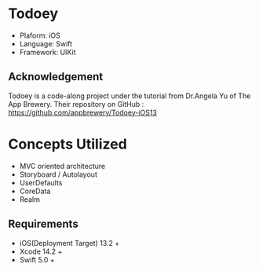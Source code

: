 # Todoey
* Plaform: iOS
* Language: Swift
* Framework: UIKit
## Acknowledgement
Todoey is a code-along project under the tutorial from Dr.Angela Yu of The App Brewery.
Their repository on GitHub : https://github.com/appbrewery/Todoey-iOS13

# Concepts Utilized
- MVC oriented architecture 
- Storyboard / Autolayout
- UserDefaults
- CoreData
- Realm

## Requirements
* iOS(Deployment Target) 13.2 +
* Xcode 14.2 +
* Swift 5.0 +
